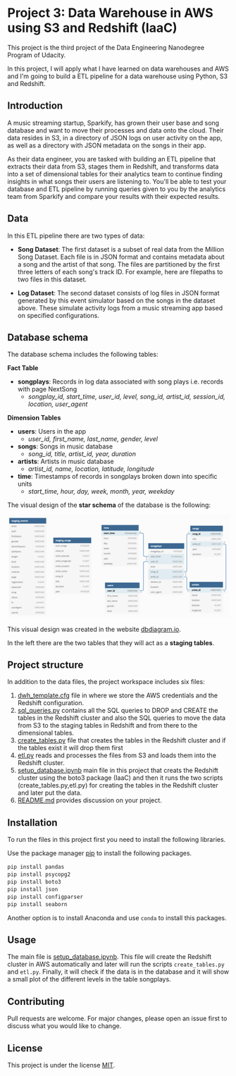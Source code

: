 # Project 3: Data Warehouse in AWS using S3 and Redshift (IaaC)

This project is the third project of the Data Engineering Nanodegree Program of Udacity.

In this project, I will apply what I have learned on data warehouses and AWS and I'm going to build a ETL pipeline for a data warehouse using Python, S3 and Redshift.

## Introduction

A music streaming startup, Sparkify, has grown their user base and song database and want to move their processes and data onto the cloud. Their data resides in S3, in a directory of JSON logs on user activity on the app, as well as a directory with JSON metadata on the songs in their app.

As their data engineer, you are tasked with building an ETL pipeline that extracts their data from S3, stages them in Redshift, and transforms data into a set of dimensional tables for their analytics team to continue finding insights in what songs their users are listening to. You'll be able to test your database and ETL pipeline by running queries given to you by the analytics team from Sparkify and compare your results with their expected results.

## Data

In this ETL pipeline there are two types of data:

- **Song Dataset**: The first dataset is a subset of real data from the Million Song Dataset. Each file is in JSON format and contains metadata about a song and the artist of that song. The files are partitioned by the first three letters of each song's track ID. For example, here are filepaths to two files in this dataset.

- **Log Dataset**: The second dataset consists of log files in JSON format generated by this event simulator based on the songs in the dataset above. These simulate activity logs from a music streaming app based on specified configurations.

## Database schema

The database schema includes the following tables:

**Fact Table**
- **songplays**: Records in log data associated with song plays i.e. records with page NextSong
    - *songplay_id, start_time, user_id, level, song_id, artist_id, session_id, location, user_agent*

**Dimension Tables**
- **users**: Users in the app
    - *user_id, first_name, last_name, gender, level*
- **songs**: Songs in music database
    - *song_id, title, artist_id, year, duration*
- **artists**: Artists in music database
    - *artist_id, name, location, latitude, longitude*
- **time**: Timestamps of records in songplays broken down into specific units
    - *start_time, hour, day, week, month, year, weekday*

The visual design of the **star schema** of the database is the following:

![Database design](img/db_design.png)

This visual design was created in the website [dbdiagram.io](https://dbdiagram.io).

In the left there are the two tables that they will act as a **staging tables**.

## Project structure

In addition to the data files, the project workspace includes six files:

1. [dwh_template.cfg](dwh_template.cfg) file in where we store the AWS credentials and the Redshift configuration.
2. [sql_queries.py](sql_queries.py) contains all the SQL queries to DROP and CREATE the tables in the Redshift cluster and also the SQL queries to move the data from S3 to the staging tables in Redshift and from there to the dimensional tables.
3. [create_tables.py](create_tables.py) file that creates the tables in the Redshift cluster and if the tables exist it will drop them first
4. [etl.py](etl.py) reads and processes the files from S3 and loads them into the Redshift cluster.
5. [setup_database.ipynb](setup_database.ipynb) main file in this project that creats the Redshift cluster using the boto3 package (IaaC) and then it runs the two scripts (create_tables.py,etl.py) for creating the tables in the Redshift cluster and later put the data.
6. [README.md](README.md) provides discussion on your project.

## Installation

To run the files in this project first you need to install the following libraries.

Use the package manager [pip](https://pip.pypa.io/en/stable/) to install the following packages.

```bash
pip install pandas
pip install psycopg2
pip install boto3
pip install json
pip install configparser
pip install seaborn
```

Another option is to install Anaconda and use `conda` to install this packages.

## Usage

The main file is [setup_database.ipynb](setup_database.ipynb). This file will create the Redshift cluster in AWS automatically and later will run the scripts `create_tables.py` and `etl.py`. Finally, it will check if the data is in the database and it will show a small plot of the different levels in the table songplays.

## Contributing

Pull requests are welcome. For major changes, please open an issue first to discuss what you would like to change.

## License

This project is under the license [MIT](https://choosealicense.com/licenses/mit/).
